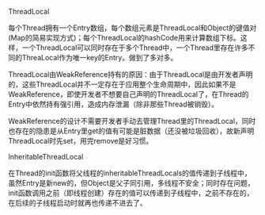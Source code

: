 ThreadLocal

每个Thread拥有一个Entry数组，每个数组元素是ThreadLocal和Object的键值对(Map的简易实现方式)；每个ThreadLocal的hashCode用来计算数组下标。这样，一个ThreadLocal可以同时存在于多个Thread中，一个Thread里存在许多不同的ThreaLocal作为唯一key的Entry。做到了多对多。

ThreadLocal由WeakReference持有的原因：由于ThreadLocal是由开发者声明的，这些ThreadLocal并不一定存在于应用整个生命周期中，因此如果不是WeakReference，即使开发者不想要自己声明的ThreadLocal了，在Thread的Entry中依然持有强引用，造成内存泄漏（除非那些Thread被销毁）。

WeakReference的设计不需要开发者手动去管理Thread里的ThreadLocal，同时也存在的隐患是从Entry里get的值有可能是脏数据（还没被垃圾回收），故新声明ThreadLocal时先set，用完remove是好习惯。



InheritableThreadLocal

在Thread的init函数将父线程的inheritableThreadLocals的值传递到子线程中，虽然Entry是新new的，但Object是父子同引用，多线程不安全；同时存在问题，init函数调用之前（即线程创建）存在的值可以传递到子线程中，之前不存在的，在后续的子线程启动时就再也传递不进去了。